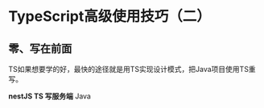 # TypeScript高级使用技巧（二）



## 零、写在前面

TS如果想要学的好，最快的途径就是用TS实现设计模式，把Java项目使用TS重写。



**nestJS  TS  写服务端**
Java  

